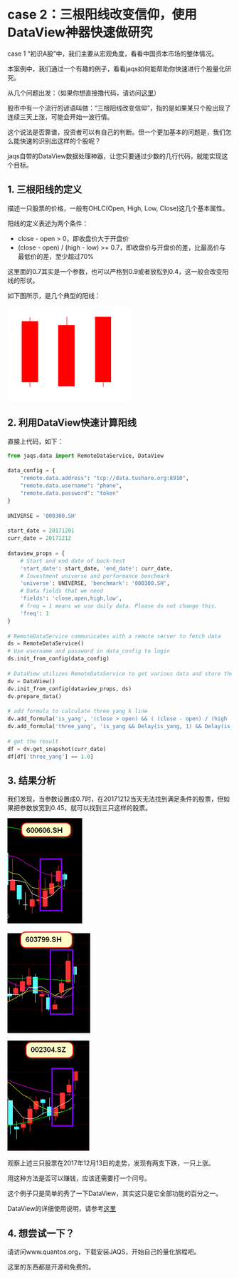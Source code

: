 # case 2：三根阳线改变信仰，使用DataView神器快速做研究

case 1 “初识A股”中，我们主要从宏观角度，看看中国资本市场的整体情况。

本案例中，我们通过一个有趣的例子，看看jaqs如何能帮助你快速进行个股量化研究。

从几个问题出发：（如果你想直接撸代码，请访问[这里](https://github.com/PKUJohnson/LearnJaqsByExample/blob/master/notebook/case2.ipynb)）

股市中有一个流行的谚语叫做：“三根阳线改变信仰”，指的是如果某只个股出现了连续三天上涨，可能会开始一波行情。

这个说法是否靠谱，投资者可以有自己的判断。但一个更加基本的问题是，我们怎么能快速的识别出这样的个股呢？

jaqs自带的DataView数据处理神器，让您只要通过少数的几行代码，就能实现这个目标。

## 1. 三根阳线的定义

描述一只股票的价格，一般有OHLC(Open, High, Low, Close)这几个基本属性。

阳线的定义表述为两个条件：

+ close - open > 0，即收盘价大于开盘价
+ (close - open) / (high - low) >= 0.7，即收盘价与开盘价的差，比最高价与最低价的差，至少超过70%

这里面的0.7其实是一个参数，也可以严格到0.9或者放松到0.4，这一般会改变阳线的形状。

如下图所示，是几个典型的阳线：

![](https://github.com/PKUJohnson/LearnJaqsByExample/blob/master/image/case2-1.png)

## 2. 利用DataView快速计算阳线

直接上代码，如下：
```python
from jaqs.data import RemoteDataService, DataView

data_config = {
    "remote.data.address": "tcp://data.tushare.org:8910",
    "remote.data.username": "phone",
    "remote.data.password": "token"
}

UNIVERSE = '000300.SH'

start_date = 20171201
curr_date = 20171212

dataview_props = {
    # Start and end date of back-test
    'start_date': start_date, 'end_date': curr_date,
    # Investment universe and performance benchmark
    'universe': UNIVERSE, 'benchmark': '000300.SH',
    # Data fields that we need
    'fields': 'close,open,high,low',
    # freq = 1 means we use daily data. Please do not change this.
    'freq': 1
}

# RemoteDataService communicates with a remote server to fetch data
ds = RemoteDataService()
# Use username and password in data_config to login
ds.init_from_config(data_config)

# DataView utilizes RemoteDataService to get various data and store them
dv = DataView()
dv.init_from_config(dataview_props, ds)
dv.prepare_data()

# add formula to calculate three yang k line
dv.add_formula('is_yang', '(close > open) && ( (close - open) / (high - low) >= 0.7)', is_quarterly=False)
dv.add_formula('three_yang', 'is_yang && Delay(is_yang, 1) && Delay(is_yang, 2)', is_quarterly=False)

# get the result
df = dv.get_snapshot(curr_date)
df[df['three_yang'] == 1.0]

```

## 3. 结果分析

我们发现，当参数设置成0.7时，在20171212当天无法找到满足条件的股票，但如果把参数放宽到0.45，就可以找到三只这样的股票。

![](https://github.com/PKUJohnson/LearnJaqsByExample/blob/master/image/case2-2.png)

![](https://github.com/PKUJohnson/LearnJaqsByExample/blob/master/image/case2-3.png)

![](https://github.com/PKUJohnson/LearnJaqsByExample/blob/master/image/case2-4.png)

观察上述三只股票在2017年12月13日的走势，发现有两支下跌，一只上涨。

用这种方法是否可以赚钱，应该还需要打一个问号。

这个例子只是简单的秀了一下DataView，其实这只是它全部功能的百分之一。

DataView的详细使用说明，请参考[这里](https://github.com/quantOS-org/JAQS/blob/master/doc/data_view.md)

## 4. 想尝试一下？

请访问www.quantos.org，下载安装JAQS，开始自己的量化旅程吧。

这里的东西都是开源和免费的。


